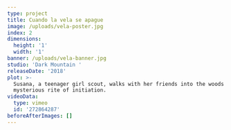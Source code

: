 ```yaml
---
type: project
title: Cuando la vela se apague
image: /uploads/vela-poster.jpg
index: 2
dimensions:
  height: '1'
  width: '1'
banner: /uploads/vela-banner.jpg
studio: 'Dark Mountain '
releaseDate: '2018'
plot: >-
  Susana, a teenager girl scout, walks with her friends into the woods to play a
  mysterious rite of initiation.
videoData:
  type: vimeo
  id: '272864287'
beforeAfterImages: []
---
```


